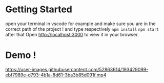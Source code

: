 # Getting Started 

open your terminal in vscode for example and make sure you are in the correct path of the project ! 
and type respectively
`npm install`
`npm start`
after that Open [http://localhost:3000](http://localhost:3000) to view it in your browser.


# Demo ! 





https://user-images.githubusercontent.com/52863614/193429099-ebf7989e-d793-4b1a-8d61-3ba3b85d091f.mp4

